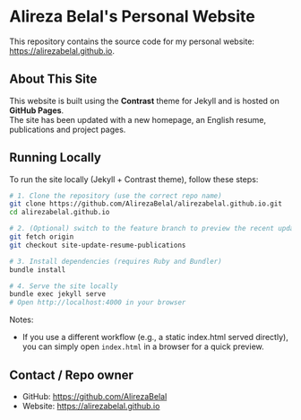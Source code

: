 # Alireza Belal's Personal Website

This repository contains the source code for my personal website: https://alirezabelal.github.io.

## About This Site
This website is built using the **Contrast** theme for Jekyll and is hosted on **GitHub Pages**.  
The site has been updated with a new homepage, an English resume, publications and project pages.

## Running Locally
To run the site locally (Jekyll + Contrast theme), follow these steps:

```sh
# 1. Clone the repository (use the correct repo name)
git clone https://github.com/AlirezaBelal/alirezabelal.github.io.git
cd alirezabelal.github.io

# 2. (Optional) switch to the feature branch to preview the recent updates
git fetch origin
git checkout site-update-resume-publications

# 3. Install dependencies (requires Ruby and Bundler)
bundle install

# 4. Serve the site locally
bundle exec jekyll serve
# Open http://localhost:4000 in your browser
```

Notes:
- If you use a different workflow (e.g., a static index.html served directly), you can simply open `index.html` in a browser for a quick preview.

## Contact / Repo owner
- GitHub: https://github.com/AlirezaBelal  
- Website: https://alirezabelal.github.io